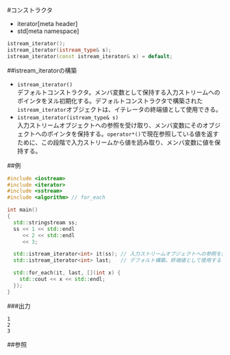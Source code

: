 #コンストラクタ
* iterator[meta header]
* std[meta namespace]

```cpp
istream_iterator();
istream_iterator(istream_type& s);
istream_iterator(const istream_iterator& x) = default;
```

##istream_iteratorの構築
- `istream_iterator()`<br/>デフォルトコンストラクタ。メンバ変数として保持する入力ストリームへのポインタをヌル初期化する。デフォルトコンストラクタで構築された`istream_iterator`オブジェクトは、イテレータの終端値として使用できる。
- `istream_iterator(istream_type& s)`<br/>入力ストリームオブジェクトへの参照を受け取り、メンバ変数にそのオブジェクトへのポインタを保持する。`operator*()`で現在参照している値を返すために、この段階で入力ストリームから値を読み取り、メンバ変数に値を保持する。


##例
```cpp
#include <iostream>
#include <iterator>
#include <sstream>
#include <algorithm> // for_each

int main()
{
  std::stringstream ss;
  ss << 1 << std::endl
     << 2 << std::endl
     << 3;

  std::istream_iterator<int> it(ss); // 入力ストリームオブジェクトへの参照を渡す
  std::istream_iterator<int> last;   // デフォルト構築。終端値として使用する

  std::for_each(it, last, [](int x) {
    std::cout << x << std::endl;
  });
}
```

###出力
```
1
2
3
```

##参照


